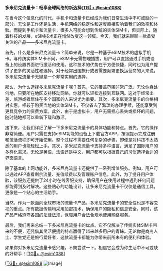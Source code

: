**多米尼克流量卡：畅享全球网络的新选择[[TG💪+ @esim1088](https://t.me/s/esim1088)]**

在当今这个信息化的时代，手机卡和流量卡已经成为我们日常生活中不可或缺的一部分。无论是工作还是生活，手机网络的稳定性和速度直接影响着我们的效率和体验。而提到手机卡和流量卡，很多人可能会想到传统的实体SIM卡，但实际上，随着科技的发展，eSIM技术正在悄然改变这一领域。今天，我们就来聊聊一款备受关注的产品——多米尼克流量卡。

首先，什么是多米尼克流量卡？简单来说，它是一种基于eSIM技术的虚拟手机卡。与传统实体SIM卡不同，eSIM卡无需物理插拔，用户可以直接通过手机或设备上的设置界面进行激活和使用。这种技术的优势在于方便快捷，同时也为用户提供了更多的灵活性和选择。对于经常出国旅行或者需要频繁更换运营商的人来说，多米尼克流量卡无疑是一个非常实用的选择。

那么，为什么选择多米尼克流量卡呢？首先，它的覆盖范围非常广泛。无论你身处何地，只要所在地区支持移动网络，你就可以轻松连接到互联网。这对于经常出差、旅游或者居住在多个国家的人来说尤为重要。其次，多米尼克流量卡的价格相对实惠，相较于购买当地的实体SIM卡，不仅省去了繁琐的办理手续，还能享受到更具竞争力的资费方案。此外，由于是虚拟卡，用户无需担心丢失或损坏的问题，随时随地都可以重新下载和激活。

接下来，让我们详细了解一下多米尼克流量卡的具体功能和特点。首先，它的操作非常简便。用户只需在支持eSIM功能的设备上下载官方APP，按照提示完成注册和激活流程即可开始使用。整个过程不需要任何复杂的步骤，即便是对科技不太熟悉的用户也能轻松上手。其次，多米尼克流量卡支持多种语言，满足了国际用户的多样化需求。无论是英语、法语还是中文，用户都可以根据自己的习惯选择合适的界面语言。

除了基本的上网功能外，多米尼克流量卡还提供了一系列增值服务。例如，用户可以通过APP查看剩余流量、充值续费以及管理账户信息。此外，为了提升用户体验，该服务还提供了24小时在线客服支持，确保用户在使用过程中遇到任何问题都能得到及时解决。这些贴心的功能设计，让多米尼克流量卡不仅仅是通信工具，更像是一个贴心的生活助手。

当然，作为一款面向全球市场的流量卡产品，多米尼克流量卡的安全性也是不容忽视的重点。所有数据传输均采用加密技术，确保用户的隐私和信息安全。同时，该产品严格遵守各国的法律法规，保障用户合法合规地使用网络服务。

最后，我们再来总结一下多米尼克流量卡的优点。它不仅解决了传统实体SIM卡带来的不便，还凭借其灵活便捷的特点赢得了越来越多用户的青睐。无论你是商务人士、学生党还是旅行爱好者，这款流量卡都能为你带来前所未有的便利和体验。

如果你对多米尼克流量卡感兴趣，不妨尝试一下。相信它会成为你生活中不可或缺的好帮手！[[TG💪+ @esim1088](https://t.me/s/esim1088)]

[[TG💪+ @esim1088](https://t.me/s/esim1088) ![Image](https://i.postimg.cc/4NQfJmqS/Snipaste-2025-05-13-00-14-12.png)]